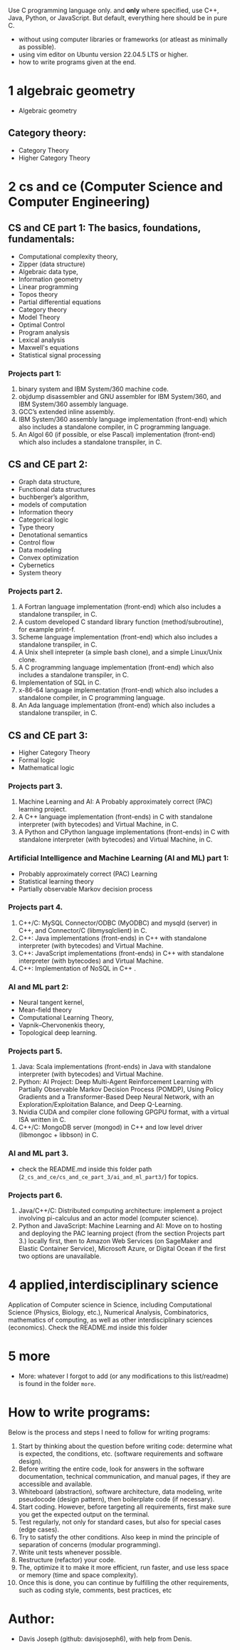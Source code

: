 Use C programming language only. and **only** where specified, use C++, Java, Python, or JavaScript. But default, everything here should be in pure C.
- without using computer libraries or frameworks (or atleast as minimally as possible).
- using vim editor on Ubuntu version 22.04.5 LTS or higher.
- how to write programs given at the end.

# 1 algebraic geometry
- Algebraic geometry
## Category theory:
- Category Theory
- Higher Category Theory 

# 2 cs and ce (Computer Science and Computer Engineering)

## CS and CE part 1: The basics, foundations, fundamentals:
- Computational complexity theory,
- Zipper (data structure)
- Algebraic data type, 
- Information geometry
- Linear programming 
- Topos theory
- Partial differential equations
- Category theory
- Model Theory
- Optimal Control
- Program analysis
- Lexical analysis
- Maxwell's equations
- Statistical signal processing

### Projects part 1:
1. binary system and IBM System/360 machine code.  
2. objdump disassembler and GNU assembler for IBM System/360, and IBM System/360 assembly language.
3. GCC’s extended inline assembly.
4. IBM System/360 assembly language implementation (front-end) which also includes a standalone compiler, in C programming language.
5. An Algol 60 (if possible, or else Pascal) implementation (front-end) which also includes a standalone transpiler, in C.

## CS and CE part 2:
- Graph data structure,
- Functional data structures
- buchberger’s algorithm,
- models of computation
- Information theory
- Categorical logic
- Type theory
- Denotational semantics
- Control flow
- Data modeling
- Convex optimization
- Cybernetics
- System theory

### Projects part 2. 
1. A Fortran language implementation (front-end) which also includes a standalone transpiler, in C.
2. A custom developed C standard library function (method/subroutine), for example print-f.
3. Scheme language implementation (front-end) which also includes a standalone transpiler, in C.
4. A Unix shell intepreter (a simple bash clone), and a simple Linux/Unix clone.
5. A C programming language implementation (front-end) which also includes a standalone transpiler, in C.
6. Implementation of SQL in C.
7. x-86-64 language implementation (front-end) which also includes a standalone compiler, in C programming language.
8. An Ada language implementation (front-end) which also includes a standalone transpiler, in C.

## CS and CE part 3:
- Higher Category Theory
- Formal logic
- Mathematical logic

### Projects part 3.
1. Machine Learning and AI: A Probably approximately correct (PAC) learning project.
2. A C++ language implementation (front-ends) in C with standalone interpreter (with bytecodes) and Virtual Machine, in C.
3. A Python and CPython language implementations (front-ends) in C with standalone interpreter (with bytecodes) and Virtual Machine, in C.

### Artificial Intelligence and Machine Learning (AI and ML) part 1:
- Probably approximately correct (PAC) Learning
- Statistical learning theory
- Partially observable Markov decision process

### Projects part 4.
1. C++/C: MySQL Connector/ODBC (MyODBC) and mysqld (server) in C++, and Connector/C (libmysqlclient) in C. 
2. C++: Java implementations (front-ends) in C++ with standalone interpreter (with bytecodes) and Virtual Machine.
3. C++: JavaScript implementations (front-ends) in C++ with standalone interpreter (with bytecodes) and Virtual Machine.
4. C++: Implementation of NoSQL in C++ .

### AI and ML part 2:
- Neural tangent kernel,
- Mean-field theory
- Computational Learning Theory,
- Vapnik–Chervonenkis theory,
- Topological deep learning.

### Projects part 5.
1. Java: Scala implementations (front-ends) in Java with standalone interpreter (with bytecodes) and Virtual Machine.
2. Python: AI Project: Deep Multi-Agent Reinforcement Learning with Partially Observable Markov Decision Process (POMDP), Using Policy Gradients and a Transformer-Based Deep Neural Network, with an Exploration/Exploitation Balance, and Deep Q-Learning.
3. Nvidia CUDA and compiler clone following GPGPU format, with a virtual ISA written in C.  
4. C++/C: MongoDB server (mongod) in C++ and low level driver (libmongoc + libbson) in C.

### AI and ML part 3.
- check the README.md inside this folder path (`2_cs_and_ce/cs_and_ce_part_3/ai_and_ml_part3/`) for topics.

### Projects part 6.
1. Java/C++/C: Distributed computing architecture: implement a project involving pi-calculus and an actor model (computer science).
2. Python and JavaScript: Machine Learning and AI: Move on to hosting and deploying the PAC learning project (from the section Projects part 3.) locally first, then to Amazon Web Services (on SageMaker and Elastic Container Service), Microsoft Azure, or Digital Ocean if the first two options are unavailable.

# 4 applied,interdisciplinary science
Application of Computer science in Science, including Computational Science (Physics, Biology, etc.), Numerical Analysis, Combinatorics, mathematics of computing, as well as other interdisciplinary sciences (economics). Check the README.md inside this folder

# 5 more
- More: whatever I forgot to add (or any modifications to this list/readme) is found in the folder `more`.

# How to write programs:

Below is the process and steps I need to follow for writing programs: 
1. Start by thinking about the question before writing code: determine what is expected, the conditions, etc. (software requirements and software design). 
2. Before writing the entire code, look for answers in the software documentation, technical communication, and manual pages, if they are accessible and available. 
3. Whiteboard (abstraction), software architecture, data modeling, write pseudocode (design pattern), then boilerplate code (if necessary). 
4. Start coding. However, before targeting all requirements, first make sure you get the expected output on the terminal. 
5. Test regularly, not only for standard cases, but also for special cases (edge cases). 
6. Try to satisfy the other conditions. Also keep in mind the principle of separation of concerns (modular programming). 
7. Write unit tests whenever possible. 
8. Restructure (refactor) your code. 
9. The, optimize it to make it more efficient, run faster, and use less space or memory (time and space complexity). 
10. Once this is done, you can continue by fulfilling the other requirements, such as coding style, comments, best practices, etc

# Author:
- Davis Joseph (github: davisjoseph6), with help from Denis.
